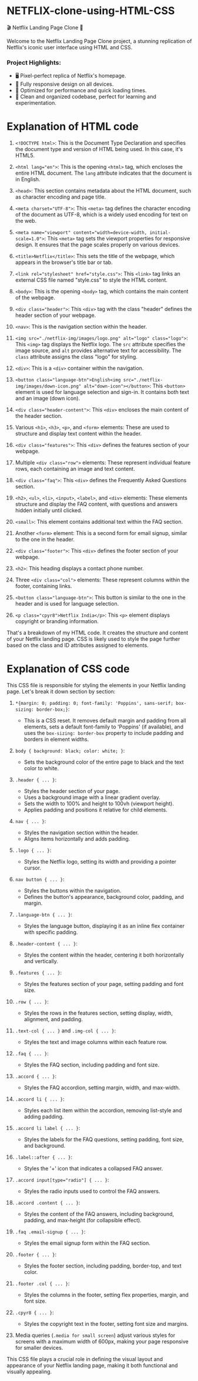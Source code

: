 # NETFLIX-clone-using-HTML-CSS
🎬 Netflix Landing Page Clone 🍿

Welcome to the Netflix Landing Page Clone project, a stunning replication of Netflix's iconic user interface using HTML and CSS.

### Project Highlights:
- 🖥️ Pixel-perfect replica of Netflix's homepage.
- 📱 Fully responsive design on all devices.
- 🚀 Optimized for performance and quick loading times.
- 🧩 Clean and organized codebase, perfect for learning and experimentation.

# Explanation of HTML code
1. `<!DOCTYPE html>`: This is the Document Type Declaration and specifies the document type and version of HTML being used. In this case, it's HTML5.

2. `<html lang="en">`: This is the opening `<html>` tag, which encloses the entire HTML document. The `lang` attribute indicates that the document is in English.

3. `<head>`: This section contains metadata about the HTML document, such as character encoding and page title.

4. `<meta charset="UTF-8">`: This `<meta>` tag defines the character encoding of the document as UTF-8, which is a widely used encoding for text on the web.

5. `<meta name="viewport" content="width=device-width, initial-scale=1.0">`: This `<meta>` tag sets the viewport properties for responsive design. It ensures that the page scales properly on various devices.

6. `<title>Netflix</title>`: This sets the title of the webpage, which appears in the browser's title bar or tab.

7. `<link rel="stylesheet" href="style.css">`: This `<link>` tag links an external CSS file named "style.css" to style the HTML content.

8. `<body>`: This is the opening `<body>` tag, which contains the main content of the webpage.

9. `<div class="header">`: This `<div>` tag with the class "header" defines the header section of your webpage.

10. `<nav>`: This is the navigation section within the header.

11. `<img src="./netflix-img/images/logo.png" alt="logo" class="logo">`: This `<img>` tag displays the Netflix logo. The `src` attribute specifies the image source, and `alt` provides alternative text for accessibility. The `class` attribute assigns the class "logo" for styling.

12. `<div>`: This is a `<div>` container within the navigation.

13. `<button class="language-btn">English<img src="./netflix-img/images/down-icon.png" alt="down-icon"></button>`: This `<button>` element is used for language selection and sign-in. It contains both text and an image (down icon).

14. `<div class="header-content">`: This `<div>` encloses the main content of the header section.

15. Various `<h1>`, `<h3>`, `<p>`, and `<form>` elements: These are used to structure and display text content within the header.

16. `<div class="features">`: This `<div>` defines the features section of your webpage.

17. Multiple `<div class="row">` elements: These represent individual feature rows, each containing an image and text content.

18. `<div class="faq">`: This `<div>` defines the Frequently Asked Questions section.

19. `<h2>`, `<ul>`, `<li>`, `<input>`, `<label>`, and `<div>` elements: These elements structure and display the FAQ content, with questions and answers hidden initially until clicked.

20. `<small>`: This element contains additional text within the FAQ section.

21. Another `<form>` element: This is a second form for email signup, similar to the one in the header.

22. `<div class="footer">`: This `<div>` defines the footer section of your webpage.

23. `<h2>`: This heading displays a contact phone number.

24. Three `<div class="col">` elements: These represent columns within the footer, containing links.

25. `<button class="language-btn">`: This button is similar to the one in the header and is used for language selection.

26. `<p class="cpyr8">Netflix India</p>`: This `<p>` element displays copyright or branding information.

That's a breakdown of my HTML code. It creates the structure and content of your Netflix landing page. CSS is likely used to style the page further based on the class and ID attributes assigned to elements.


# Explanation of CSS code
This CSS file is responsible for styling the elements in your Netflix landing page. Let's break it down section by section:

1. `*{margin: 0; padding: 0; font-family: 'Poppins', sans-serif; box-sizing: border-box;}`:
   - This is a CSS reset. It removes default margin and padding from all elements, sets a default font-family to 'Poppins' (if available), and uses the `box-sizing: border-box` property to include padding and borders in element widths.

2. `body { background: black; color: white; }`:
   - Sets the background color of the entire page to black and the text color to white.

3. `.header { ... }`:
   - Styles the header section of your page.
   - Uses a background image with a linear gradient overlay.
   - Sets the width to 100% and height to 100vh (viewport height).
   - Applies padding and positions it relative for child elements.

4. `nav { ... }`:
   - Styles the navigation section within the header.
   - Aligns items horizontally and adds padding.

5. `.logo { ... }`:
   - Styles the Netflix logo, setting its width and providing a pointer cursor.

6. `nav button { ... }`:
   - Styles the buttons within the navigation.
   - Defines the button's appearance, background color, padding, and margin.

7. `.language-btn { ... }`:
   - Styles the language button, displaying it as an inline flex container with specific padding.

8. `.header-content { ... }`:
   - Styles the content within the header, centering it both horizontally and vertically.

9. `.features { ... }`:
   - Styles the features section of your page, setting padding and font size.

10. `.row { ... }`:
    - Styles the rows in the features section, setting display, width, alignment, and padding.

11. `.text-col { ... }` and `.img-col { ... }`:
    - Styles the text and image columns within each feature row.

12. `.faq { ... }`:
    - Styles the FAQ section, including padding and font size.

13. `.accord { ... }`:
    - Styles the FAQ accordion, setting margin, width, and max-width.

14. `.accord li { ... }`:
    - Styles each list item within the accordion, removing list-style and adding padding.

15. `.accord li label { ... }`:
    - Styles the labels for the FAQ questions, setting padding, font size, and background.

16. `.label::after { ... }`:
    - Styles the '+' icon that indicates a collapsed FAQ answer.

17. `.accord input[type="radio"] { ... }`:
    - Styles the radio inputs used to control the FAQ answers.

18. `.accord .content { ... }`:
    - Styles the content of the FAQ answers, including background, padding, and max-height (for collapsible effect).

19. `.faq .email-signup { ... }`:
    - Styles the email signup form within the FAQ section.

20. `.footer { ... }`:
    - Styles the footer section, including padding, border-top, and text color.

21. `.footer .col { ... }`:
    - Styles the columns in the footer, setting flex properties, margin, and font size.

22. `.cpyr8 { ... }`:
    - Styles the copyright text in the footer, setting font size and margins.

23. Media queries (`.media for small screen`) adjust various styles for screens with a maximum width of 600px, making your page responsive for smaller devices.

This CSS file plays a crucial role in defining the visual layout and appearance of your Netflix landing page, making it both functional and visually appealing.

